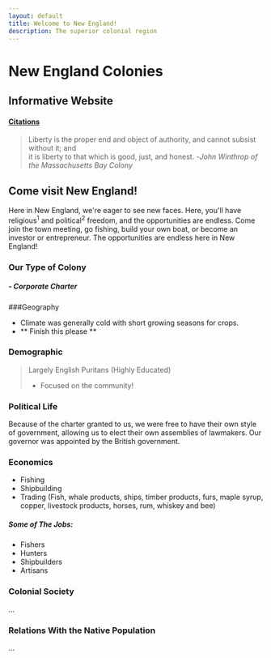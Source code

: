 ```yaml
---
layout: default
title: Welcome to New England!
description: The superior colonial region
---
```


# New England Colonies
## Informative Website
#### [Citations](citations.html)


> Liberty is the proper end and object of authority, and cannot subsist without it; and  
> it is liberty to that which is good, just, and honest.
>                                          -*John Winthrop of the Massachusetts Bay Colony*

## Come visit New England!
Here in New England, we're eager to see new faces. Here, you'll have religious<sup>1</sup> and political<sup>2</sup>
freedom, and the opportunities are endless. Come join the town meeting, go fishing, build your own boat, or become
an investor or entrepreneur. The opportunities are endless here in New England!



### Our Type of Colony
##### - Corporate Charter


###Geography
* Climate was generally cold with short growing seasons for crops.
* ** Finish this please **

### Demographic
>Largely English Puritans (Highly Educated)
>* Focused on the community!

### Political Life
Because of the charter granted to us, we were free to have their own style of government, 
allowing us to elect their own assemblies of lawmakers. 
Our governor was appointed by the British government.

### Economics
* Fishing
* Shipbuilding
* Trading (Fish, whale products, ships, timber products, 
furs, maple syrup, copper, livestock products, horses, rum, whiskey and bee)

##### Some of The Jobs:
* Fishers
* Hunters
* Shipbuilders
* Artisans

### Colonial Society
...


### Relations With the Native Population
...